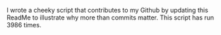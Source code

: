 I wrote a cheeky script that contributes to my Github by updating this ReadMe to illustrate why more than commits matter. This script has run 3986 times.